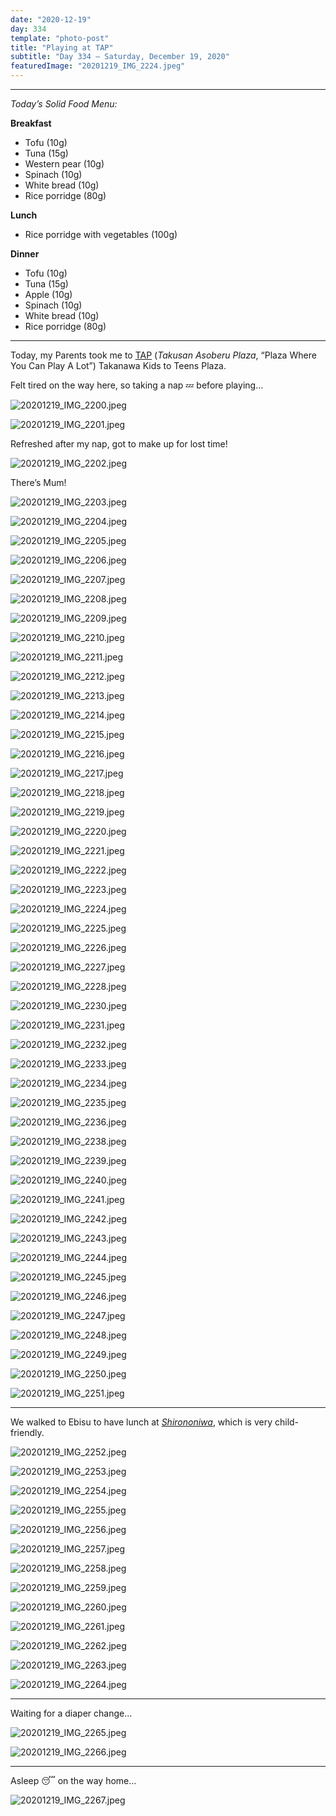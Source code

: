 ```yaml
---
date: "2020-12-19"
day: 334
template: "photo-post"
title: "Playing at TAP"
subtitle: "Day 334 – Saturday, December 19, 2020"
featuredImage: "20201219_IMG_2224.jpeg"
---
```


<hr />

_Today’s Solid Food Menu:_

**Breakfast**

- Tofu (10g)
- Tuna (15g)
- Western pear (10g)
- Spinach (10g)
- White bread (10g)
- Rice porridge (80g)

**Lunch**

- Rice porridge with vegetables (100g)

**Dinner**

- Tofu (10g)
- Tuna (15g)
- Apple (10g)
- Spinach (10g)
- White bread (10g)
- Rice porridge (80g)

<hr />

Today, my Parents took me to <a href="https://www.taplaza.org/index.html">TAP</a> (_Takusan Asoberu Plaza_, “Plaza Where You Can Play A Lot”) Takanawa Kids to Teens Plaza.

Felt tired on the way here, so taking a nap 💤 before playing…

![20201219_IMG_2200.jpeg](20201219_IMG_2200.jpeg)

![20201219_IMG_2201.jpeg](20201219_IMG_2201.jpeg)

Refreshed after my nap, got to make up for lost time!

![20201219_IMG_2202.jpeg](20201219_IMG_2202.jpeg)

There’s Mum!

![20201219_IMG_2203.jpeg](20201219_IMG_2203.jpeg)

![20201219_IMG_2204.jpeg](20201219_IMG_2204.jpeg)

![20201219_IMG_2205.jpeg](20201219_IMG_2205.jpeg)

![20201219_IMG_2206.jpeg](20201219_IMG_2206.jpeg)

![20201219_IMG_2207.jpeg](20201219_IMG_2207.jpeg)

![20201219_IMG_2208.jpeg](20201219_IMG_2208.jpeg)

![20201219_IMG_2209.jpeg](20201219_IMG_2209.jpeg)

![20201219_IMG_2210.jpeg](20201219_IMG_2210.jpeg)

![20201219_IMG_2211.jpeg](20201219_IMG_2211.jpeg)

![20201219_IMG_2212.jpeg](20201219_IMG_2212.jpeg)

![20201219_IMG_2213.jpeg](20201219_IMG_2213.jpeg)

![20201219_IMG_2214.jpeg](20201219_IMG_2214.jpeg)

![20201219_IMG_2215.jpeg](20201219_IMG_2215.jpeg)

![20201219_IMG_2216.jpeg](20201219_IMG_2216.jpeg)

![20201219_IMG_2217.jpeg](20201219_IMG_2217.jpeg)

![20201219_IMG_2218.jpeg](20201219_IMG_2218.jpeg)

![20201219_IMG_2219.jpeg](20201219_IMG_2219.jpeg)

![20201219_IMG_2220.jpeg](20201219_IMG_2220.jpeg)

![20201219_IMG_2221.jpeg](20201219_IMG_2221.jpeg)

![20201219_IMG_2222.jpeg](20201219_IMG_2222.jpeg)

![20201219_IMG_2223.jpeg](20201219_IMG_2223.jpeg)

![20201219_IMG_2224.jpeg](20201219_IMG_2224.jpeg)

![20201219_IMG_2225.jpeg](20201219_IMG_2225.jpeg)

![20201219_IMG_2226.jpeg](20201219_IMG_2226.jpeg)

![20201219_IMG_2227.jpeg](20201219_IMG_2227.jpeg)

![20201219_IMG_2228.jpeg](20201219_IMG_2228.jpeg)

![20201219_IMG_2230.jpeg](20201219_IMG_2230.jpeg)

![20201219_IMG_2231.jpeg](20201219_IMG_2231.jpeg)

![20201219_IMG_2232.jpeg](20201219_IMG_2232.jpeg)

![20201219_IMG_2233.jpeg](20201219_IMG_2233.jpeg)

![20201219_IMG_2234.jpeg](20201219_IMG_2234.jpeg)

![20201219_IMG_2235.jpeg](20201219_IMG_2235.jpeg)

![20201219_IMG_2236.jpeg](20201219_IMG_2236.jpeg)

![20201219_IMG_2238.jpeg](20201219_IMG_2238.jpeg)

![20201219_IMG_2239.jpeg](20201219_IMG_2239.jpeg)

![20201219_IMG_2240.jpeg](20201219_IMG_2240.jpeg)

![20201219_IMG_2241.jpeg](20201219_IMG_2241.jpeg)

![20201219_IMG_2242.jpeg](20201219_IMG_2242.jpeg)

![20201219_IMG_2243.jpeg](20201219_IMG_2243.jpeg)

![20201219_IMG_2244.jpeg](20201219_IMG_2244.jpeg)

![20201219_IMG_2245.jpeg](20201219_IMG_2245.jpeg)

![20201219_IMG_2246.jpeg](20201219_IMG_2246.jpeg)

![20201219_IMG_2247.jpeg](20201219_IMG_2247.jpeg)

![20201219_IMG_2248.jpeg](20201219_IMG_2248.jpeg)

![20201219_IMG_2249.jpeg](20201219_IMG_2249.jpeg)

![20201219_IMG_2250.jpeg](20201219_IMG_2250.jpeg)

![20201219_IMG_2251.jpeg](20201219_IMG_2251.jpeg)

<hr />

We walked to Ebisu to have lunch at _<a href="https://www.atre.co.jp/store/ebisu/shop/detail/1562">Shirononiwa</a>_, which is very child-friendly.

![20201219_IMG_2252.jpeg](20201219_IMG_2252.jpeg)

![20201219_IMG_2253.jpeg](20201219_IMG_2253.jpeg)

![20201219_IMG_2254.jpeg](20201219_IMG_2254.jpeg)

![20201219_IMG_2255.jpeg](20201219_IMG_2255.jpeg)

![20201219_IMG_2256.jpeg](20201219_IMG_2256.jpeg)

![20201219_IMG_2257.jpeg](20201219_IMG_2257.jpeg)

![20201219_IMG_2258.jpeg](20201219_IMG_2258.jpeg)

![20201219_IMG_2259.jpeg](20201219_IMG_2259.jpeg)

![20201219_IMG_2260.jpeg](20201219_IMG_2260.jpeg)

![20201219_IMG_2261.jpeg](20201219_IMG_2261.jpeg)

![20201219_IMG_2262.jpeg](20201219_IMG_2262.jpeg)

![20201219_IMG_2263.jpeg](20201219_IMG_2263.jpeg)

![20201219_IMG_2264.jpeg](20201219_IMG_2264.jpeg)

<hr />

Waiting for a diaper change…

![20201219_IMG_2265.jpeg](20201219_IMG_2265.jpeg)

![20201219_IMG_2266.jpeg](20201219_IMG_2266.jpeg)

<hr />

Asleep 😴 on the way home…

![20201219_IMG_2267.jpeg](20201219_IMG_2267.jpeg)
